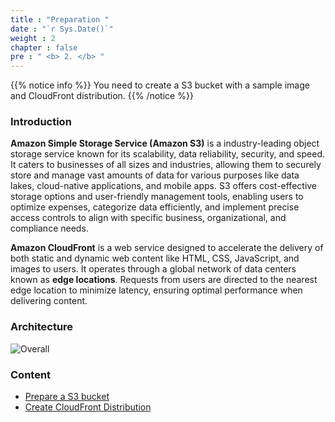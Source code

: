 ```yaml
---
title : "Preparation "
date : "`r Sys.Date()`"
weight : 2
chapter : false
pre : " <b> 2. </b> "
---
```


{{% notice info %}}
You need to create a S3 bucket with a sample image and CloudFront distribution.
{{% /notice %}}

### Introduction

**Amazon Simple Storage Service (Amazon S3)** is a industry-leading object storage service known for its scalability, data reliability, security, and speed. It caters to businesses of all sizes and industries, allowing them to securely store and manage vast amounts of data for various purposes like data lakes, cloud-native applications, and mobile apps. S3 offers cost-effective storage options and user-friendly management tools, enabling users to optimize expenses, categorize data efficiently, and implement precise access controls to align with specific business, organizational, and compliance needs.

**Amazon CloudFront** is a web service designed to accelerate the delivery of both static and dynamic web content like HTML, CSS, JavaScript, and images to users. It operates through a global network of data centers known as **edge locations**. Requests from users are directed to the nearest edge location to minimize latency, ensuring optimal performance when delivering content.

### Architecture

![Overall](/images/signURL-2.png)

### Content

- [Prepare a S3 bucket](2.1-creates3bucket/)
- [Create CloudFront Distribution](2.2-createcloudfrontdistribution/)